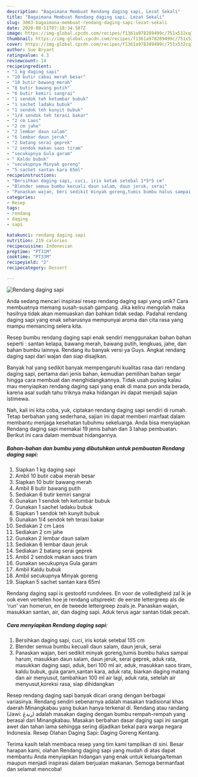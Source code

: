 ```yaml
---
description: "Bagaimana Membuat Rendang daging sapi, Lezat Sekali"
title: "Bagaimana Membuat Rendang daging sapi, Lezat Sekali"
slug: 3003-bagaimana-membuat-rendang-daging-sapi-lezat-sekali
date: 2020-08-11T07:18:34.587Z
image: https://img-global.cpcdn.com/recipes/f1361a978289499c/751x532cq70/rendang-daging-sapi-foto-resep-utama.jpg
thumbnail: https://img-global.cpcdn.com/recipes/f1361a978289499c/751x532cq70/rendang-daging-sapi-foto-resep-utama.jpg
cover: https://img-global.cpcdn.com/recipes/f1361a978289499c/751x532cq70/rendang-daging-sapi-foto-resep-utama.jpg
author: Sue Bryant
ratingvalue: 4.3
reviewcount: 14
recipeingredient:
- "1 kg daging sapi"
- "10 butir cabai merah besar"
- "10 butir bawang merah"
- "8 butir bawang putih"
- "6 butir kemiri sangrai"
- "1 sendok teh ketumbar bubuk"
- "1 sachet ladaku bubuk"
- "1 sendok teh kunyit bubuk"
- "1/4 sendok teh terasi bakar"
- "2 cm Laos"
- "2 cm jahe"
- "2 lembar daun salam"
- "6 lembar daun jeruk"
- "2 batang serai geprek"
- "2 sendok makan saos tiram"
- "secukupnya Gula garam"
- " Kaldu bubuk"
- "secukupnya Minyak goreng"
- "5 sachet santan kara 65ml"
recipeinstructions:
- "Bersihkan daging sapi, cuci, iris kotak setebal 1*5*5 cm"
- "Blender semua bumbu kecuali daun salam, daun jeruk, serai"
- "Panaskan wajan, beri sedikit minyak goreng,tumis bumbu halus sampai harum, masukkan daun salam, daun jeruk, serai geprek, aduk rata, masukkan daging sapi, aduk, beri 100 ml air, aduk, masukkan saos tiram, kaldu bubuk, gula garam,santan kara, aduk rata, biarkan daging matang dan air menyusut, tambahkan 100 ml air lagi, aduk rata, setelah air menyusut,koreksi rasa, siap dihidangkan"
categories:
- Resep
tags:
- rendang
- daging
- sapi

katakunci: rendang daging sapi 
nutrition: 219 calories
recipecuisine: Indonesian
preptime: "PT31M"
cooktime: "PT33M"
recipeyield: "2"
recipecategory: Dessert

---
```



![Rendang daging sapi](https://img-global.cpcdn.com/recipes/f1361a978289499c/751x532cq70/rendang-daging-sapi-foto-resep-utama.jpg)

Anda sedang mencari inspirasi resep rendang daging sapi yang unik? Cara membuatnya memang susah-susah gampang. Jika keliru mengolah maka hasilnya tidak akan memuaskan dan bahkan tidak sedap. Padahal rendang daging sapi yang enak seharusnya mempunyai aroma dan cita rasa yang mampu memancing selera kita.

Resep bumbu rendang daging sapi enak sendiri menggunakan bahan bahan seperti : santan kelapa, bawang merah, bawang putih, lengkuas, jahe, dan bahan bumbu lainnya. Rendang itu banyak versi ya Guys. Angkat rendang daging sapi dari wajan dan siap disajikan.

Banyak hal yang sedikit banyak mempengaruhi kualitas rasa dari rendang daging sapi, pertama dari jenis bahan, kemudian pemilihan bahan segar hingga cara membuat dan menghidangkannya. Tidak usah pusing kalau mau menyiapkan rendang daging sapi yang enak di mana pun anda berada, karena asal sudah tahu triknya maka hidangan ini dapat menjadi sajian istimewa.


Nah, kali ini kita coba, yuk, ciptakan rendang daging sapi sendiri di rumah. Tetap berbahan yang sederhana, sajian ini dapat memberi manfaat dalam membantu menjaga kesehatan tubuhmu sekeluarga. Anda bisa menyiapkan Rendang daging sapi memakai 19 jenis bahan dan 3 tahap pembuatan. Berikut ini cara dalam membuat hidangannya.

<!--inarticleads1-->

##### Bahan-bahan dan bumbu yang dibutuhkan untuk pembuatan Rendang daging sapi:

1. Siapkan 1 kg daging sapi
1. Ambil 10 butir cabai merah besar
1. Siapkan 10 butir bawang merah
1. Ambil 8 butir bawang putih
1. Sediakan 6 butir kemiri sangrai
1. Gunakan 1 sendok teh ketumbar bubuk
1. Gunakan 1 sachet ladaku bubuk
1. Siapkan 1 sendok teh kunyit bubuk
1. Gunakan 1/4 sendok teh terasi bakar
1. Sediakan 2 cm Laos
1. Sediakan 2 cm jahe
1. Gunakan 2 lembar daun salam
1. Sediakan 6 lembar daun jeruk
1. Sediakan 2 batang serai geprek
1. Ambil 2 sendok makan saos tiram
1. Gunakan secukupnya Gula garam
1. Ambil  Kaldu bubuk
1. Ambil secukupnya Minyak goreng
1. Siapkan 5 sachet santan kara 65ml


Rendang daging sapi is gestoofd rundvlees. En voor de volledigheid zal ik je ook even vertellen hoe je rendang uitspreekt: de eerste lettergreep als de &#39;run&#39; van homerun, en de tweede lettergreep zoals je. Panaskan wajan, masukkan santan, air, dan daging sapi. Aduk terus agar santan tidak pecah. 

<!--inarticleads2-->

##### Cara menyiapkan Rendang daging sapi:

1. Bersihkan daging sapi, cuci, iris kotak setebal 1*5*5 cm
1. Blender semua bumbu kecuali daun salam, daun jeruk, serai
1. Panaskan wajan, beri sedikit minyak goreng,tumis bumbu halus sampai harum, masukkan daun salam, daun jeruk, serai geprek, aduk rata, masukkan daging sapi, aduk, beri 100 ml air, aduk, masukkan saos tiram, kaldu bubuk, gula garam,santan kara, aduk rata, biarkan daging matang dan air menyusut, tambahkan 100 ml air lagi, aduk rata, setelah air menyusut,koreksi rasa, siap dihidangkan


Resep rendang daging sapi banyak dicari orang dengan berbagai variasinya. Rendang sendiri sebenarnya adalah masakan tradisional khas daerah Minangkabau yang bukan hanya terkenal di. Rendang atau randang (Jawi: رندڠ) adalah masakan daging dengan bumbu rempah-rempah yang berasal dari Minangkabau. Masakan berbahan dasar daging sapi ini sangat awet dan tahan lama sehingga sering dijadikan bekal para warga negara Indonesia. Resep Olahan Daging Sapi: Daging Goreng Kentang. 

Terima kasih telah membaca resep yang tim kami tampilkan di sini. Besar harapan kami, olahan Rendang daging sapi yang mudah di atas dapat membantu Anda menyiapkan hidangan yang enak untuk keluarga/teman maupun menjadi inspirasi dalam berjualan makanan. Semoga bermanfaat dan selamat mencoba!
